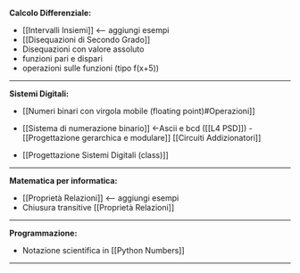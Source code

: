 **Calcolo Differenziale:**
- [[Intervalli Insiemi]] <-- aggiungi esempi
- [[Disequazioni di Secondo Grado]]
- Disequazioni con valore assoluto
- funzioni pari e dispari
- operazioni sulle funzioni (tipo f(x+5))

---
**Sistemi Digitali:**
- [[Numeri binari con virgola mobile (floating point)#Operazioni]]
- [[Sistema di numerazione binario]] <-Ascii e bcd ([[L4 PSD]])
-[[Progettazione gerarchica e modulare]] [[Circuiti Addizionatori]] 

- [[Progettazione Sistemi Digitali (class)]]

---

**Matematica per informatica:**

- [[Proprietà Relazioni]] <-- aggiungi esempi
- Chiusura transitive [[Proprietà Relazioni]]

----
**Programmazione:**
- Notazione scientifica in [[Python Numbers]]

---

